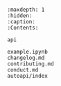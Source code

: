 ```{include} ../README.md
```

```{toctree}
:maxdepth: 1
:hidden:
:caption: 
:Contents:

api

example.ipynb
changelog.md
contributing.md
conduct.md
autoapi/index


```